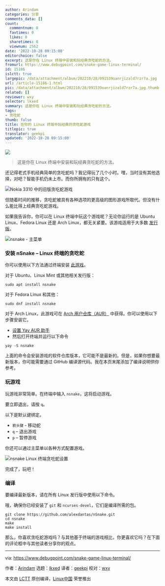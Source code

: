 ```yaml
---
author: Arindam
categories: 分享
comments_data: []
count:
  commentnum: 0
  favtimes: 0
  likes: 0
  sharetimes: 0
  viewnum: 2562
date: '2022-10-28 09:15:00'
editorchoice: false
excerpt: 这是你在 Linux 终端中安装和玩经典贪吃蛇的方法。
fromurl: https://www.debugpoint.com/snake-game-linux-terminal/
id: 15186
islctt: true
largepic: /data/attachment/album/202210/28/091539oanrjizald7rzr7a.jpg
url: /article-15186-1.html
pic: /data/attachment/album/202210/28/091539oanrjizald7rzr7a.jpg.thumb.jpg
related: []
reviewer: wxy
selector: lkxed
summary: 这是你在 Linux 终端中安装和玩经典贪吃蛇的方法。
tags:
- 贪吃蛇
thumb: false
title: 在你的 Linux 终端中玩经典的贪吃蛇游戏
titlepic: true
translator: geekpi
updated: '2022-10-28 09:15:00'
---
```


![](/data/attachment/album/202210/28/091539oanrjizald7rzr7a.jpg)



> 
> 这是你在 Linux 终端中安装和玩经典贪吃蛇的方法。
> 
> 
> 


还记得老式手机经典简单的贪吃蛇吗？我记得玩了几个小时。嘿，当时没有其他选择，对吧？智能手机仍未上市。而你所拥有的只有这个。


![Nokia 3310 中的旧版贪吃蛇游戏](/data/attachment/album/202210/28/091550enhhrmhs138snssr.jpg)


但随着时间的推移，贪吃蛇被具有各种选项的更高级的图形游戏所取代。但没有什么能比得上经典贪吃蛇游戏。


如果我告诉你，你可以在 Linux 终端中玩这个游戏呢？无论你运行的是 Ubuntu Linux、Fedora Linux 还是 Arch Linux，都无关紧要。该游戏适用于大多数 [发行版](https://www.debugpoint.com/category/distributions)。


![nsnake - 主菜单](/data/attachment/album/202210/28/091550xv01tvuxeeeyb9zs.jpg)


### 安装 nSnake – Linux 终端的贪吃蛇


你可以使用以下方法通过终端安装 [此游戏](https://github.com/alexdantas/nsnake)。


对于 Ubuntu、Linux Mint 或其他相关发行版：



```
sudo apt install nsnake

```

对于 Fedora Linux 和其他：



```
sudo dnf install nsnake

```

对于 Arch Linux，此游戏可在 [Arch 用户仓库（AUR）](https://aur.archlinux.org/packages/nsnake/) 中获得。你可以使用以下步骤安装它。


* [设置 Yay AUR 助手](https://www.debugpoint.com/2021/01/install-yay-arch/)
* 然后打开终端并运行以下命令



```
yay -S nsnake

```

上面的命令会安装游戏的软件仓库版本，它可能不是最新的。但是，如果你想要最新版本，你可能需要通过 GitHub 编译源代码。我在本页末尾添加了编译说明供你参考。


### 玩游戏


玩游戏非常简单。在终端中输入 `nsnake`，这将启动游戏。


要立即退出，请按 `q`。


以下是默认键绑定。


* `箭头键` - 移动蛇
* `q` – 退出游戏
* `p` – 暂停游戏


你还可以通过主菜单以各种方式配置游戏。


![nsnake Linux 终端贪吃蛇设置](/data/attachment/album/202210/28/091550dovbs6hbhzxvbbch.jpg)


完成了，玩吧！


### 编译


要编译最新版本，请在所有 Linux 发行版中使用以下命令。


哦，确保你已经安装了 `git` 和 `ncurses-devel`，它们是编译所需的包。



```
git clone https://github.com/alexdantas/nSnake.git
cd nsnake
make
make install

```

那么，你喜欢贪吃蛇游戏吗？与其他基于终端的游戏相比，你更喜欢它吗？在下面的评论框中与其他读者分享你的观点。




---


via: <https://www.debugpoint.com/snake-game-linux-terminal/>


作者：[Arindam](https://www.debugpoint.com/author/admin1/) 选题：[lkxed](https://github.com/lkxed) 译者：[geekpi](https://github.com/geekpi) 校对：[wxy](https://github.com/wxy)


本文由 [LCTT](https://github.com/LCTT/TranslateProject) 原创编译，[Linux中国](https://linux.cn/) 荣誉推出